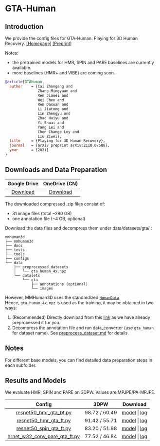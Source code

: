 # GTA-Human

## Introduction

We provide the config files for GTA-Human: Playing for 3D Human Recovery.
[[Homepage]](https://caizhongang.github.io/projects/GTA-Human/) [[Preprint]](https://arxiv.org/pdf/2110.07588.pdf)

Notes:
- the pretrained models for HMR, SPIN and PARE baselines are currently available.
- more baselines (HMR+ and VIBE) are coming soon.

```BibTeX
@article{GTAHuman,
  author    = {Cai Zhongang and
               Zhang Mingyuan and
               Ren Jiawei and
               Wei Chen and
               Ren Daxuan and
               Li Jiatong and
               Lin Zhengyu and
               Zhao Haiyu and
               Yi Shuai and
               Yang Lei and
               Chen Change Loy and
               Liu Ziwei},
  title     = {Playing for 3D Human Recovery},
  journal   = {arXiv preprint arXiv:2110.07588},
  year      = {2021}
}
```

## Downloads and Data Preparation

| Google Drive | OneDrive (CN) |
|:------:|:-------:|
|[Download](https://drive.google.com/drive/folders/1-vaWuFkYRNyFj1ONaCrYr009KNitHAqA?usp=sharing)|[Download](https://pjlab-my.sharepoint.cn/:f:/g/personal/openmmlab_pjlab_org_cn/EjT3W_PHhApGvDB0geyC_g0BoBPK0tZfLVATnecU_bJl1A?e=rm3tSe)|

The downloaded compressed .zip files consist of:
- 31 image files (total ~280 GB)
- one annotation file (~4 GB, optional)

Download the data files and decompress them under data/datasets/gta/ :

```text
mmhuman3d
├── mmhuman3d
├── docs
├── tests
├── tools
├── configs
└── data
    ├── preprocessed_datasets
    │   └── gta_human_4x.npz  
    └── datasets
        └── gta
            ├── annotations (optional)
            └── images
```

However, MMHuman3D uses the standardized [`HumanData`](../../docs/human_data.md).  
Hence, `gta_human_4x.npz` is used as the training, it may be obtained in two ways:
1. (Recommended) Directly download from this [link](https://openmmlab-share.oss-cn-hangzhou.aliyuncs.com/mmhuman3d/datasets/gta_human_4x.npz?versionId=CAEQRBiBgIDzq.n4jhgiIDJkZDU4OWU5MWEzYzQ5ZjA4ZjJiN2IwNjUzN2FmMTJl)
   as we have already preprocessed it for you.
2. Decompress the annotation file and run data_converter (use `gta_human` for dataset name).
   See [preprocess_dataset.md](../../docs/preprocess_dataset.md) for details.

## Notes

For different base models, you can find detailed data preparation steps in each subfolder.

## Results and Models

We evaluate HMR, SPIN and PARE on 3DPW. Values are MPJPE/PA-MPJPE.

| Config | 3DPW    | Download |
|:------:|:-------:|:------:|
| [resnet50_hmr_gta_bt.py](hmr/resnet50_hmr_gta_bt.py) | 98.72 / 60.49 | [model](https://openmmlab-share.oss-cn-hangzhou.aliyuncs.com/mmhuman3d/models/gta_human/resnet50_hmr_gta_bt-aa643b97_20220416.pth?versionId=CAEQLxiBgIDa4qHFgRgiIGUwNWJjZGFjMDE0OTRjYTg5MjI4MjcyZjI2YTVhMjli) &#124; [log](https://openmmlab-share.oss-cn-hangzhou.aliyuncs.com/mmhuman3d/models/gta_human/resnet50_hmr_gta_bt.log?versionId=CAEQLxiBgMCN4qHFgRgiIGZkNjJhMWY0YjFhODQxMGY5NTdmNjBhYTUwZDI3MmJj) |
| [resnet50_hmr_gta_ft.py](hmr/resnet50_hmr_gta_ft.py) | 91.42 / 55.71 | [model](https://openmmlab-share.oss-cn-hangzhou.aliyuncs.com/mmhuman3d/models/gta_human/resnet50_hmr_gta_ft-f444e49c_20220416.pth?versionId=CAEQLxiBgMD04aHFgRgiIDg0YTExY2IzNWFmMjQ3MTc5NDFjY2MyNWU4MmM5Mzcz) &#124; [log](https://openmmlab-share.oss-cn-hangzhou.aliyuncs.com/mmhuman3d/models/gta_human/resnet50_hmr_gta_ft.log?versionId=CAEQLxiBgID936HFgRgiIDAwMDM5NDlkM2MyNzQxYTE4ZTgzZDc3ZGE4NTJlZTVh) |
| [resnet50_spin_gta_ft.py](resnet50_spin_gta_ft.py) | 83.20 / 51.98 | [model](https://openmmlab-share.oss-cn-hangzhou.aliyuncs.com/mmhuman3d/models/gta_human/resnet50_spin_gta_ft/resnet50_spin_gta_ft-2538df81_20220708.pth?versionId=CAEQRBiBgICJxdjujhgiIGQwMTcwOGI5YzdlMTQ1ZjVhYzRhNWZkOTVhY2U3NjFm) &#124; [log](https://openmmlab-share.oss-cn-hangzhou.aliyuncs.com/mmhuman3d/models/gta_human/resnet50_spin_gta_ft/resnet50_spin_gta_ft.log?versionId=CAEQRBiBgMCHrdfujhgiIGRhZDA4NjY0NDBmNDRkMGRhMWRmODZlMzM1YmRiNzRj) |
| [hrnet_w32_conv_pare_gta_ft.py](hrnet_w32_conv_pare_gta_ft.py) | 77.52 / 46.84 | [model](https://openmmlab-share.oss-cn-hangzhou.aliyuncs.com/mmhuman3d/models/gta_human/hrnet_w32_conv_pare_gta_ft/hrnet_w32_conv_pare_gta_ft-838829bc_20220708.pth?versionId=CAEQRBiBgMDRxNjujhgiIGY3ZmUzMjUzZjJhNjQ2MTg5ODNjMWFlNTJmMGJhMmFh) &#124; [log](https://openmmlab-share.oss-cn-hangzhou.aliyuncs.com/mmhuman3d/models/gta_human/hrnet_w32_conv_pare_gta_ft/hrnet_w32_conv_pare_gta_ft.log?versionId=CAEQRBiBgICjxdfujhgiIGZiZDFmMmI1YWI0MzQyZjM4MmQ2MjZiYzY5OGQ5ODk1) |
